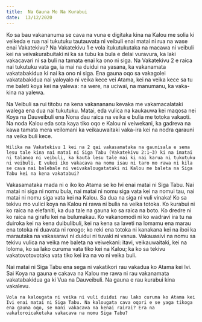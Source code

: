 ```yaml
---
title:  Na Gauna Mo Na Kurabui
date:  13/12/2020
---
```


Ko sa bau vakananuma se cava na vuna e digitaka kina na Kalou me solia ki veikeda e rua nai tukutuku tautauvata ni veibuli enai matai ni rua na wase enai Vakatekivu? Na Vakatekivu 1 e vola itukutukutaka na macawa ni veibuli kei na veivakurabuitaki ni ka sa tubu ka bula e delai vuravura, ka laki vakacavari ni sa buli na tamata enai ka ono ni siga. Na Vakatekivu 2 e raica nai tukutuku vata ga, ia mai na duidui na yasana, ka vakanamata vakatabakidua ki nai ka ono ni siga. Ena gauna oqo sa vakagolei vakatabakidua nai yaloyalo ni veika kece vei Atama, kei na veika kece sa tu me baleti koya kei na yalewa: na were, na uciwai, na manumanu, ka vaka-kina na yalewa.

Na Veibuli sa rui titobu na kena vakanananu kevaka me vakamacalataki walega ena dua nai tukutuku. Matai, eda vulica na kaukauwa kei maqosa nei Koya na Dauveibuli ena Nona dau raica na veika e bulia me totoka vakaoti. Na noda Kalou eda sota kaya tiko oqo e Kalou ni veiwekani, ka gadreva na kawa tamata mera veilomani ka veikauwaitaki vaka-ira kei na nodra qarauni na veika buli kece.

`Wilika na Vakatekivu 1 kei na 2 qai vakasamataka na gaunisala e sema lesu tale kina nai matai ni Siga Tabu (Vakatekivu 2:1–3) ki na imatai ni talanoa ni veibuli, ka kauta lesu tale mai ki nai karua ni tukutuku ni veibuli. E vukei iko vakacava na nomu isau ni taro mo rawa ni kila se cava nai balebale ni veivakalougatataki ni Kalou me baleta na Siga Tabu kei na kena vakatabui?`

Vakasamataka mada ni o iko ko Atama se ko Ivi enai matai ni Siga Tabu. Nai matai ni siga ni nomu bula, nai matai ni nomu siga vata kei na nomui tau, nai matai ni nomu siga vata kei na Kalou. Sa dua na siga ni vuli vinaka! Ko sa tekivu mo vulici koya na Kalou ni rawa ni bulia na veika totoka. Ko kurabui ni ko raica na elefaniti, ka dua tale na gauna ko sa raica na boto. Ko dredre ni ko raica na girafu kei na bulumakau. Ko vakanomodi ni ko wadravi ira tu na duiroka kei na kena duibulibuli, kei na kena sa laveti na lomamu ena marau ena totoka ni duavata ni rorogo; ko reki ena totoka ni kanakana kei na iboi ka marautaka na vakasaravi ni duidui ni tuvaki ni vanua. Vakauasivi na nomu sa tekivu vulica na veika me baleta na veiwekani: itavi, veikauwaitaki, kei na loloma, ko sa lako curuma vata tiko kei na Kalou; ka ko sa tekivu vakatovotovotaka vata tiko kei ira na vo ni veika buli.

Nai matai ni Siga Tabu ena sega ni vakatikori rau vakadua ko Atama kei Ivi. Sai Koya na gauna e cakava na Kalou me rawa ni rau vakanamata vakatabakidua ga ki Vua na Dauveibuli. Na gauna e rau kurabui kina vakalevu.

`Vola na kalougata ni veika ni vuli duidui rau lako curuma ko Atama kei Ivi enai matai ni Siga Tabu. Na kalougata cava oqori e se yaga tikoga ena gauna oqo, se mani vakacava na kenai rairai? Era na vakatoroicaketaka vakacava na nomu Siga Tabu?`